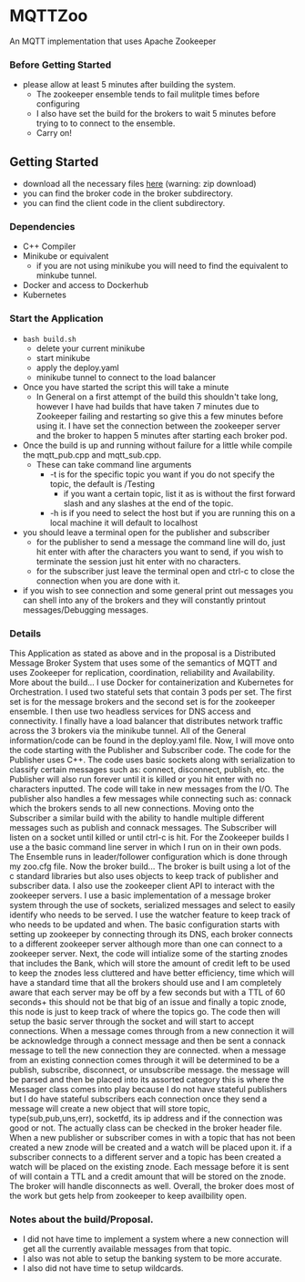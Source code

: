 # MQTTZoo
An MQTT implementation that uses Apache Zookeeper

### Before Getting Started
* please allow at least 5 minutes after building the system.
  * The zookeeper ensemble tends to fail mulitple times before configuring
  * I also have set the build for the brokers to wait 5 minutes before trying to to connect to the ensemble.
  * Carry on!
  
## Getting Started
* download all the necessary files [here](https://github.com/Gszopinski123/MQTTZoo/archive/refs/heads/main.zip) (warning: zip download)
* you can find the broker code in the broker subdirectory.
* you can find the client code in the client subdirectory.
### Dependencies
 * C++ Compiler
 * Minikube or equivalent
   * if you are not using minikube you will need to find the equivalent to minkube tunnel. 
 * Docker and access to Dockerhub
 * Kubernetes
### Start the Application
 * ``` bash build.sh ```
   * delete your current minikube
   * start minikube
   * apply the deploy.yaml
   * minikube tunnel to connect to the load balancer
* Once you have started the script this will take a minute
  * In General on a first attempt of the build this shouldn't take long, however I have had builds that have taken 7 minutes due to Zookeeper failing and restarting so give this a few minutes before using it. I have set the connection between the zookeeper server and the broker to happen 5 minutes after starting each broker pod.
* Once the build is up and running without failure for a little while compile the mqtt_pub.cpp and mqtt_sub.cpp.
  * These can take command line arguments
    * -t is for the specific topic you want if you do not specify the topic, the default is /Testing
      * if you want a certain topic, list it as is without the first forward slash and any slashes at the end of the topic. 
    * -h is if you need to select the host but if you are running this on a local machine it will default to localhost
* you should leave a terminal open for the publisher and subscriber
  * for the publisher to send a message the command line will do, just hit enter with after the characters you want to send, if you wish to terminate the session just hit enter with no characters.
  * for the subscriber just leave the terminal open and ctrl-c to close the connection when you are done with it.
* if you wish to see connection and some general print out messages you can shell into any of the brokers and they will constantly printout messages/Debugging messages.
### Details
This Application as stated as above and in the proposal is a Distributed Message Broker System that uses some of the semantics of MQTT and uses Zookeeper for replication, coordination, reliability and Availability. 
More about the build... I use Docker for containerization and Kubernetes for Orchestration. I used two stateful sets that contain 3 pods per set. The first set is for the message brokers and the second set is for the zookeeper ensemble. I then use two headless services for DNS access and connectivity. I finally have a load balancer that distributes network traffic across the 3 brokers via the minikube tunnel. All of the General information/code can be found in the deploy.yaml file. 
Now, I will move onto the code starting with the Publisher and Subscriber code. The code for the Publisher uses C++. The code uses basic sockets along with serialization to classify certain messages such as: connect, disconnect, publish, etc. the Publisher will also run forever until it is killed or you hit enter with no characters inputted. The code will take in new messages from the I/O. The publisher also handles a few messages while connecting such as: connack which the brokers sends to all new connections. Moving onto the Subscriber a similar build with the ability to handle multiple different messages such as publish and connack messages. The Subscriber will listen on a socket until killed or until ctrl-c is hit. 
For the Zookeeper builds I use a the basic command line server in which I run on in their own pods. The Ensemble runs in leader/follower configuration which is done through my zoo.cfg file. 
Now the broker build... The broker is built using a lot of the c standard libraries but also uses objects to keep track of publisher and subscriber data. I also use the zookeeper client API to interact with the zookeeper servers. I use a basic implementation of a message broker system through the use of sockets, serialized messages and select to easily identify who needs to be served. I use the watcher feature to keep track of who needs to be updated and when. The basic configuration starts with setting up zookeeper by connecting through its DNS, each broker connects to a different zookeeper server although more than one can connect to a zookeeper server. Next, the code will intialize some of the starting znodes that includes the Bank, which will store the amount of credit left to be used to keep the znodes less cluttered and have better efficiency, time which will have a standard time that all the brokers should use and I am completely aware that each server may be off by a few seconds but with a TTL of 60 seconds+ this should not be that big of an issue and finally a topic znode, this node is just to keep track of where the topics go. The code then will setup the basic server through the socket and will start to accept connections. When a message comes through from a new connection it will be acknowledge through a connect message and then be sent a connack message to tell the new connection they are connected. when a message from an existing connection comes through it will be determined to be a publish, subscribe, disconnect, or unsubscribe message. the message will be parsed and then be placed into its assorted category this is where the Messager class comes into play because I do not have stateful publishers but I do have stateful subscribers each connection once they send a message will create a new object that will store topic, type(sub,pub,uns,err), socketfd, its ip address and if the connection was good or not. The actually class can be checked in the broker header file. When a new publisher or subscriber comes in with a topic that has not been created a new znode will be created and a watch will be placed upon it. if a subscriber connects to a different server and a topic has been created a watch will be placed on the existing znode. Each message before it is sent of will contain a TTL and a credit amount that will be stored on the znode. The broker will handle disconnects as well. Overall, the broker does most of the work but gets help from zookeeper to keep availbility open.

### Notes about the build/Proposal.
 * I did not have time to implement a system where a new connection will get all the currently available messages from that topic.
 * I also was not able to setup the banking system to be more accurate.
 * I also did not have time to setup wildcards.
